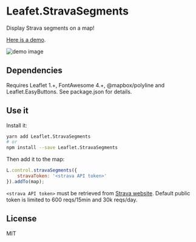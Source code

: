 # Leafet.StravaSegments

Display Strava segments on a map!

[Here is a demo](https://demo).

![demo image](https://gitlab.com/bagage/Leaflet.StravaSegments/raw/master/.example.png)

## Dependencies

Requires Leaflet 1.+, FontAwesome 4.+, @mapbox/polyline and Leaflet.EasyButtons. See package.json for details.

## Use it

Install it:

```sh
yarn add Leaflet.StravaSegments
# or 
npm install --save Leaflet.StravaSegments
```

Then add it to the map:

```js
L.control.stravaSegments({
    stravaToken: '<strava API token>'
}).addTo(map);
```

`<strava API token>` must be retrieved from [Strava website](https://www.strava.com/settings/api). Default public token is limited to 600 reqs/15min and 30k reqs/day.

## License

MIT